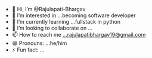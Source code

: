 - 👋 Hi, I’m @Rajulapati-Bhargav
- 👀 I’m interested in ...becoming software developer
- 🌱 I’m currently learning ...fullstack in python 
- 💞️ I’m looking to collaborate on ...
- 📫 How to reach me ...rajulapatibhargav19@gmail.com
- 😄 Pronouns: ...he/him
- ⚡ Fun fact: ...

<!---
Rajulapati-Bhargav/Rajulapati-Bhargav is a ✨ special ✨ repository because its `README.md` (this file) appears on your GitHub profile.
You can click the Preview link to take a look at your changes.
--->
